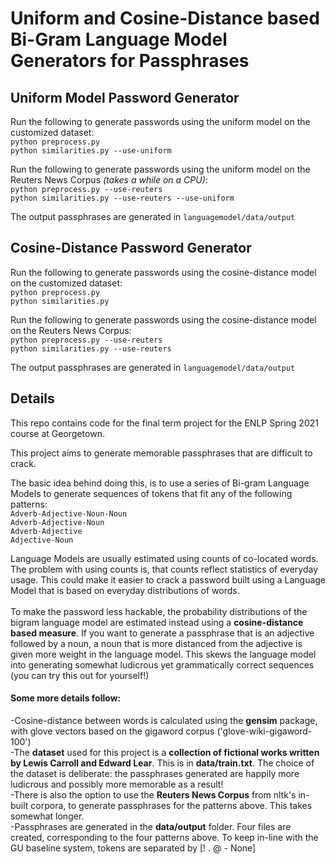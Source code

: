 # Uniform and Cosine-Distance based Bi-Gram Language Model Generators for Passphrases

## Uniform Model Password Generator

Run the following to generate passwords using the uniform model on the customized dataset: <br />
`python preprocess.py ` <br />
`python similarities.py --use-uniform` <br />


Run the following to generate passwords using the uniform model on the Reuters News Corpus _(takes a while on a CPU)_: <br />
`python preprocess.py --use-reuters ` <br />
`python similarities.py --use-reuters --use-uniform` <br />

The output passphrases are generated in `languagemodel/data/output`

## Cosine-Distance Password Generator
Run the following to generate passwords using the cosine-distance model on the customized dataset: <br />
`python preprocess.py ` <br />
`python similarities.py ` <br />


Run the following to generate passwords using the cosine-distance model on the Reuters News Corpus: <br />
`python preprocess.py --use-reuters ` <br />
`python similarities.py --use-reuters` <br />

The output passphrases are generated in `languagemodel/data/output`

## Details

This repo contains code for the final term project for the ENLP Spring 2021 course at Georgetown. 

This project aims to generate memorable passphrases that are difficult to crack. 

The basic idea behind doing this, is to use a series of Bi-gram Language Models to generate sequences of tokens that fit any of the following patterns: <br />
`Adverb-Adjective-Noun-Noun` <br />
`Adverb-Adjective-Noun` <br />
`Adverb-Adjective` <br />
`Adjective-Noun` <br />

Language Models are usually estimated using counts of co-located words. The problem with using counts is, that counts reflect statistics of everyday usage. This could make it easier to crack a password built using a Language Model that is based on everyday distributions of words. <br /> <br />
To make the password less hackable, the probability distributions of the bigram language model are estimated instead using a **cosine-distance based measure**. If you want to generate a passphrase that is an adjective followed by a noun, a noun that is more distanced from the adjective is given more weight in the language model. This skews the language model into generating somewhat ludicrous yet grammatically correct sequences (you can try this out for yourself!)

#### Some more details follow:<br /> 
-Cosine-distance between words is calculated using the **gensim** package, with glove vectors based on the gigaword corpus ('glove-wiki-gigaword-100') <br />
-The **dataset** used for this project is a **collection of fictional works written by Lewis Carroll and Edward Lear**. This is in **data/train.txt**. The choice of the dataset is deliberate: the passphrases generated are happily more ludicrous and possibly more memorable as a result! <br />
-There is also the option to use the **Reuters News Corpus** from nltk's in-built corpora, to generate passphrases for the patterns above. This takes somewhat longer. <br />
-Passphrases are generated in the **data/output** folder. Four files are created, corresponding to the four patterns above. To keep in-line with the GU baseline system, tokens are separated by [! . @ - None]

